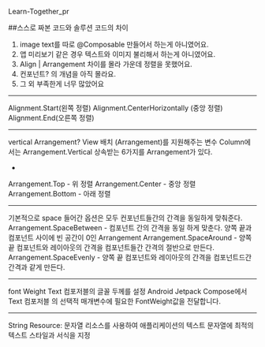 Learn-Together_pr

##스스로 짜본 코드와 솔루션 코드의 차이

1. image text를 따로 @Composable 만들어서 하는게 아니였어요.
2. 앱 미리보기 같은 경우 텍스트와 이미지 불리해서 하는게 아니였어요.
3. Align | Arrangement 차이를 몰라 가운데 정렬을 못했어요.
4. 컨포넌트? 의 개념을 아직 몰라요.
5. 그 외 부족한게 너무 많았어요


---
Alignment.Start(왼쪽 정렬)
Alignment.CenterHorizontally (중앙 정렬)
Alignment.End(오른쪽 정렬)

-----
vertical Arrangement?
View 배치 (Arrangement)를 지원해주는 변수
Column에서는 Arrangement.Vertical 상속받는 6가지를 Arrangement가 있다.

-
Arrangement.Top - 위 정렬
Arrangement.Center - 중앙 정렬
Arrangement.Bottom - 아래 정렬

---
기본적으로 space 들어간 옵션은 모두 컨포넌트들간의 간격을 동일하게 맞춰준다.
Arrangement.SpaceBetween - 컴포넌트 간의 간격을 동일 하게 맞춘다. 양쪽 끝과 컴포넌트 사이에 빈 공간이 0인 Arrangement
Arrangement.SpaceAround - 양쪽 끝 컴포넌트와 레이아웃의 간격을 컴포넌트들간 간격의 절반으로 만든다.
Arrangement.SpaceEvenly - 양쪽 끝 컴포넌트와 레이아웃의 간격을 컴포넌트드간 간격과 같게 만든다.

---
font Weight Text 컴포저블의 글꼴 두께를 설정
Android Jetpack Compose에서 Text 컴포저블 의 선택적 매개변수에 필요한 FontWeight값을 전달합니다.

---
String Resource:
문자열 리소스를 사용하여 애플리케이션의 텍스트 문자열에 최적의 텍스트 스타일과 서식을 지정
